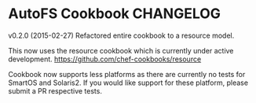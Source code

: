 AutoFS Cookbook CHANGELOG
========================

v0.2.0 (2015-02-27)
Refactored entire cookbook to a resource model.

This now uses the resource cookbook which is currently under active development.
https://github.com/chef-cookbooks/resource

Cookbook now supports less platforms as there are currently no tests for SmartOS and Solaris2. If you would like support for these platform, please submit a PR respective tests.
